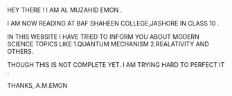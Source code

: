 HEY THERE !
I AM AL MUZAHID EMON .

I AM NOW READING AT BAF SHAHEEN COLLEGE,JASHORE IN CLASS 10 .

IN THIS WEBSITE I HAVE TRIED TO INFORM YOU ABOUT MODERN SCIENCE TOPICS LIKE
1.QUANTUM MECHANISM 2.REALATIVITY AND OTHERS.

THOUGH THIS IS NOT COMPLETE YET. I AM TRYING HARD TO PERFECT IT .

THANKS,
A.M.EMON 
